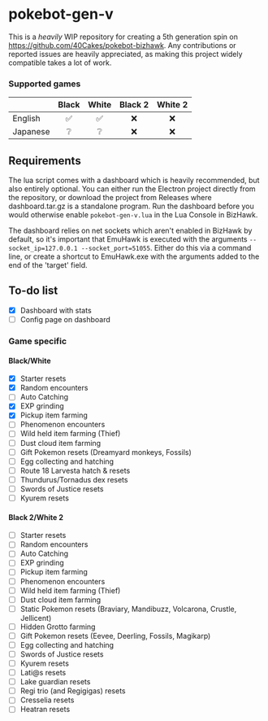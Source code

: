 # pokebot-gen-v
 
This is a _heavily_ WIP repository for creating a 5th generation spin on https://github.com/40Cakes/pokebot-bizhawk. Any contributions or reported issues are heavily appreciated, as making this project widely compatible takes a lot of work.

### Supported games
|  | Black | White | Black 2 | White 2 | 
|--| :--: | :--: | :--: | :--: |
| English | ✅ | ✅ | ❌ | ❌ |
| Japanese| ❔ | ❔ | ❌ | ❌ |

## Requirements
The lua script comes with a dashboard which is heavily recommended, but also entirely optional. You can either run the Electron project directly from the repository, or download the project from Releases where dashboard.tar.gz is a standalone program. Run the dashboard before you would otherwise enable `pokebot-gen-v.lua` in the Lua Console in BizHawk.

The dashboard relies on net sockets which aren't enabled in BizHawk by default, so it's important that EmuHawk is executed with the arguments `--socket_ip=127.0.0.1 --socket_port=51055`. Either do this via a command line, or create a shortcut to EmuHawk.exe with the arguments added to the end of the 'target' field.

## To-do list
- [x] Dashboard with stats
- [ ] Config page on dashboard

### Game specific
#### Black/White
- [x] Starter resets
- [x] Random encounters
- [ ] Auto Catching
- [x] EXP grinding
- [x] Pickup item farming
- [ ] Phenomenon encounters
- [ ] Wild held item farming (Thief)
- [ ] Dust cloud item farming
- [ ] Gift Pokemon resets (Dreamyard monkeys, Fossils)
- [ ] Egg collecting and hatching
- [ ] Route 18 Larvesta hatch & resets
- [ ] Thundurus/Tornadus dex resets
- [ ] Swords of Justice resets
- [ ] Kyurem resets

#### Black 2/White 2
- [ ] Starter resets
- [ ] Random encounters
- [ ] Auto Catching
- [ ] EXP grinding
- [ ] Pickup item farming
- [ ] Phenomenon encounters
- [ ] Wild held item farming (Thief)
- [ ] Dust cloud item farming
- [ ] Static Pokemon resets (Braviary, Mandibuzz, Volcarona, Crustle, Jellicent)
- [ ] Hidden Grotto farming
- [ ] Gift Pokemon resets (Eevee, Deerling, Fossils, Magikarp)
- [ ] Egg collecting and hatching
- [ ] Swords of Justice resets
- [ ] Kyurem resets
- [ ] Lati@s resets
- [ ] Lake guardian resets
- [ ] Regi trio (and Regigigas) resets
- [ ] Cresselia resets
- [ ] Heatran resets